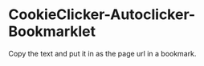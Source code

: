 # CookieClicker-Autoclicker-Bookmarklet

Copy the text and put it in as the page url in a bookmark.
